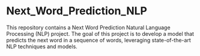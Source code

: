 # Next_Word_Prediction_NLP
This repository contains a Next Word Prediction Natural Language Processing (NLP) project. The goal of this project is to develop a model that predicts the next word in a sequence of words, leveraging state-of-the-art NLP techniques and models.
